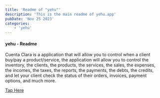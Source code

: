 ```yaml
---
title: 'Readme of "yehu"'
description: 'This is the main readme of yehu.app'
pubDate: 'Nov 25 2023'
categories:
    - 'yehu'
---
```


#### yehu - Readme

Cuenta Clara is a application that will allow you to control when a client buy/pay a product/service, the application will allow you to control the inventory, the clients, the products, the services, the sales, the expenses, the incomes, the taxes, the reports, the payments, the debts, the credits, and let your client check the status of their orders, invoices, payment options, and much more.

[Tap Here](/blog/)
